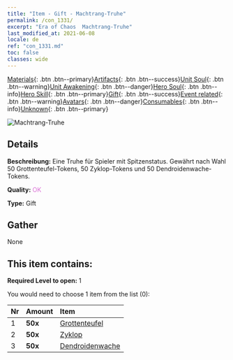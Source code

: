 ```yaml
---
title: "Item - Gift - Machtrang-Truhe"
permalink: /con_1331/
excerpt: "Era of Chaos  Machtrang-Truhe"
last_modified_at: 2021-06-08
locale: de
ref: "con_1331.md"
toc: false
classes: wide
---
```

 [Materials](/ItemsDE/){: .btn .btn--primary}[Artifacts](/ItemsDE/Artifacts/){: .btn .btn--success}[Unit Soul](/ItemsDE/UnitSoul/){: .btn .btn--warning}[Unit Awakening](/ItemsDE/UnitAwakening/){: .btn .btn--danger}[Hero Soul](/ItemsDE/HeroSoul/){: .btn .btn--info}[Hero Skill](/ItemsDE/HeroSkill/){: .btn .btn--primary}[Gift](/ItemsDE/Gift/){: .btn .btn--success}[Event related](/ItemsDE/Events/){: .btn .btn--warning}[Avatars](/ItemsDE/Avatars/){: .btn .btn--danger}[Consumables](/ItemsDE/Consumables/){: .btn .btn--info}[Unknown](/ItemsDE/Unknown/){: .btn .btn--primary}

 ![Machtrang-Truhe](/images/t/i_905001.png)

## Details
 **Beschreibung:** Eine Truhe für Spieler mit Spitzenstatus. Gewährt nach Wahl 50 Grottenteufel-Tokens, 50 Zyklop-Tokens und 50 Dendroidenwache-Tokens.

 **Quality:** <span style="color: #DA70D6">OK</span>

 **Type:** Gift

## Gather

  None

## This item contains:

 **Required Level to open:** 1

 You would need to choose 1 item from the list (0):

  | Nr | Amount |     Item    |
  |:---|:-------|:------------|
  | 1 |  **50x** | [Grottenteufel](/ItemsDE/unt_230/) |  | 
  | 2 |  **50x** | [Zyklop](/ItemsDE/unt_222/) |  | 
  | 3 |  **50x** | [Dendroidenwache](/ItemsDE/unt_203/) |  | 
